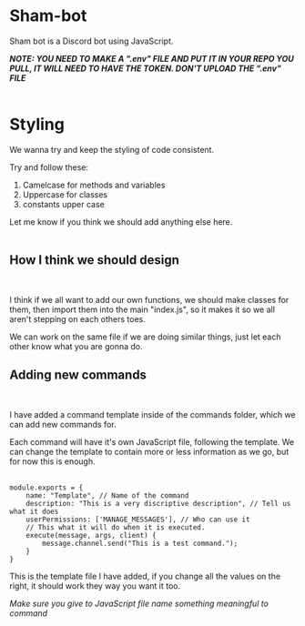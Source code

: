 # Sham-bot
Sham bot is a Discord bot using JavaScript.

***NOTE: YOU NEED TO MAKE A ".env" FILE AND PUT IT IN YOUR REPO YOU PULL, IT WILL NEED TO HAVE THE TOKEN. DON'T UPLOAD THE ".env" FILE***
<br><br>

# Styling

We wanna try and keep the styling of code consistent.

Try and follow these:

1. Camelcase for methods and variables
2. Uppercase for classes 
3. constants upper case

Let me know if you think we should add anything else here.
<br><br>


## How I think we should design
<br>

I think if we all want to add our own functions, we should make classes for them, then import them into the main "index.js", so it makes it so we all aren't stepping on each others toes. 

We can work on the same file if we are doing similar things, just let each other know what you are gonna do.


## Adding new commands
<br>

I have added a command template inside of the commands folder, which we can add new commands for.

Each command will have it's own JavaScript file, following the template. We can change the template to contain more or less information as we go, 
but for now this is enough.
<br><br>

```
module.exports = {
    name: "Template", // Name of the command
    description: "This is a very discriptive description", // Tell us what it does
    userPermissions: ['MANAGE_MESSAGES'], // Who can use it
    // This what it will do when it is executed.
    execute(message, args, client) {
        message.channel.send("This is a test command.");
    }
}
```

This is the template file I have added, if you change all the values on the right, it should work they way you want it too. 

*Make sure you give to JavaScript file name something meaningful to command*